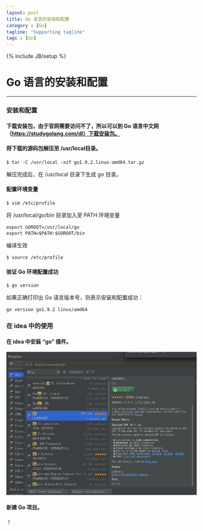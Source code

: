 ```yaml
---
layout: post
title: Go 语言的安装和配置
category : [Go]
tagline: "Supporting tagline"
tags : [Go]
---
```

{% include JB/setup %}
# Go 语言的安装和配置
---


### 安装和配置
#### 下载安装包，由于官网需要访问不了，所以可以到 Go 语言中文网（https://studygolang.com/dl）下载安装包。

#### 将下载的源码包解压至 /usr/local目录。 
``` 
$ tar -C /usr/local -xzf go1.9.2.linux-amd64.tar.gz
```
解压完成后，在 /usr/local 目录下生成 go 目录。 

#### 配置环境变量  

``` 
$ vim /etc/profile 
``` 
将 /usr/local/go/bin 目录加入至 PATH 环境变量 
```  
export GOROOT=/usr/local/go
export PATH=$PATH:$GOROOT/bin 
``` 
编译生效
```  
$ source /etc/profile 
``` 

#### 验证 Go 环境配置成功 
``` 
$ go version 
``` 
如果正确打印出 Go 语言版本号，则表示安装和配置成功：
``` 
go version go1.9.2 linux/amd64 
```  

### 在 idea 中的使用 

#### 在 idea 中安装 “go” 插件。
![](/images/2017-12-02-go-plugin.png)  

#### 新建 Go 项目。
！[](/images/2017-12-02-new-go-project.png) 